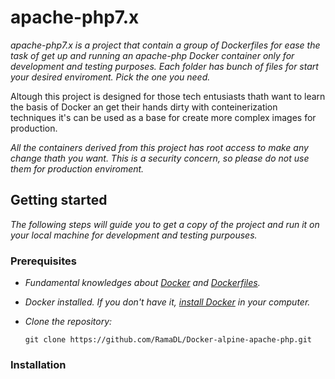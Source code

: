 # apache-php7.x
  
  _apache-php7.x is a project that contain a group of Dockerfiles for ease the task of get up and running an apache-php Docker container only for development and testing purposes. Each folder has bunch of files for start your desired enviroment. Pick the one you need._  
  
  Altough this project is designed for those tech entusiasts thath want to learn the basis of Docker an get their hands dirty with conteinerization techniques it's can be used as a base for create more complex images for production.
  
  _All the containers derived from this project has root access to make any change thath you want. This is a security concern, so please do not use them for production enviroment._
  
  
## Getting started
  
_The following steps will guide you to get a copy of the project and run it on your local machine for development and testing purpouses._
  
  
### Prerequisites
  
* _Fundamental knowledges about [Docker](https://docs.docker.com/get-started/) and [Dockerfiles](https://docs.docker.com/get-started/part2/)._
    
* _Docker installed. If you don't have it, [install Docker](https://docs.docker.com/install/) in your computer._
    
* _Clone the repository:_  
  
      git clone https://github.com/RamaDL/Docker-alpine-apache-php.git
  
  
### Installation
  

